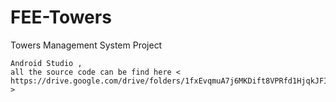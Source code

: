 # FEE-Towers
Towers Management System Project 
~~~~~~~~~~~~~~~~~~~~~~~~~~~~~~~~~~~~~~~~~~~~~~~~~~~~~~~~~~~~~~~~~~~~~~~~~~~~~~~~~~~~~~~~~~~~~~~
Android Studio , 
all the source code can be find here < https://drive.google.com/drive/folders/1fxEvqmuA7j6MKDift8VPRfd1HjqkJFI7 > 
